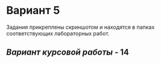 # Вариант 5

  Задания прикреплены скриншотом и находятся в папках соответствующих лабораторных работ.
  
  ## *Вариант курсовой работы -* **14**
